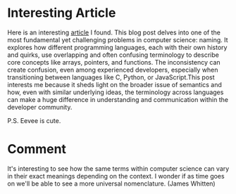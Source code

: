 # Interesting Article
Here is an interesting [article](https://eev.ee/blog/2016/07/26/the-hardest-problem-in-computer-science/) I found. This blog post delves into one of the most fundamental yet challenging problems in computer science: naming. It explores how different programming languages, each with their own history and quirks, use overlapping and often confusing terminology to describe core concepts like arrays, pointers, and functions. The inconsistency can create confusion, even among experienced developers, especially when transitioning between languages like C, Python, or JavaScript.This post interests me because it sheds light on the broader issue of semantics and how, even with similar underlying ideas, the terminology across languages can make a huge difference in understanding and communication within the developer community. 

P.S. Eevee is cute. 

# Comment
It's interesting to see how the same terms within computer science can vary in their exact meanings depending on the context. I wonder if as time goes on we'll be able to see
a more universal nomenclature. (James Whitten)
